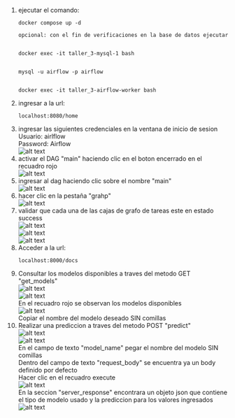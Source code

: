 1. ejecutar el comando:  
	```url
	docker compose up -d

	opcional: con el fin de verificaciones en la base de datos ejecutar


	docker exec -it taller_3-mysql-1 bash   

	
	mysql -u airflow -p airflow   
	

	docker exec -it taller_3-airflow-worker bash

2. ingresar a la url:   
    ```url
    localhost:8080/home   
3. ingresar las siguientes credenciales en la ventana de inicio de sesion   
    Usuario: airlflow   
    Password: Airflow   
    ![alt text](/images/Captura%20de%20pantalla%202024-03-10%20071307.png)   
4. activar el DAG "main" haciendo clic en el boton encerrado en el recuadro rojo   
	![alt text](/images/Captura%20de%20pantalla%202024-03-10%20071425.png)   
5. ingresar al dag haciendo clic sobre el nombre "main"   
	![alt text](/images/Captura%20de%20pantalla%202024-03-10%20081005.png)   
6. hacer clic en la pestaña "grahp"   
	![alt text](/images/Captura%20de%20pantalla%202024-03-10%20081019.png)   
7. validar que cada una de las cajas de grafo de tareas este en estado success   
	![alt text](/images/Captura%20de%20pantalla%202024-03-10%20071506.png)   
	![alt text](/images/Captura%20de%20pantalla%202024-03-10%20071513.png)   
	![alt text](/images/Captura%20de%20pantalla%202024-03-10%20071520.png)   
8. Acceder a la url:   
	```url
 	localhost:8000/docs   
9. Consultar los modelos disponibles a traves del metodo GET "get_models"   
   	![alt text](/images/paso1.png)   
   	![alt text](/images/paso2.png)   
	En el recuadro rojo se observan los modelos disponibles   
	![alt text](/images/paso3y4.png)   
	Copiar el nombre del modelo deseado SIN comillas   
10. Realizar una prediccion a traves del metodo POST "predict"   
   	![alt text](/images/paso1predict.png)   
   	![alt text](/images/paso2predict.png)   
	En el campo de texto "model_name" pegar el nombre del modelo SIN comillas   
	Dentro del campo de texto "request_body" se encuentra ya un body definido por defecto   
	Hacer clic en el recuadro execute   
	![alt text](/images/paso3y4predict.png)   
	En la seccion "server_response" encontrara un objeto json que contiene el tipo de modelo usado y la prediccion para los valores ingresados   
	![alt text](/images/predictFinal.png)   
	
